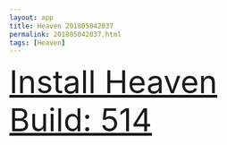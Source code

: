 ```yaml
---
layout: app
title: Heaven 201805042037
permalink: 201805042037.html
tags: [Heaven]
---
```

<div class="pure-g">
    <div class="pure-u-1-1" style="font-size: 4em">
        <a class="pure-button-primary" href="itms-services://?action=download-manifest&url=https%3A%2F%2Flitsungyisigono.github.io%2FTestScript%2Fmanifests%2F201805042037.plist"><i class="fa fa-download" aria-hidden="true"></i>Install Heaven Build: 514</a>
    </div>
</div>